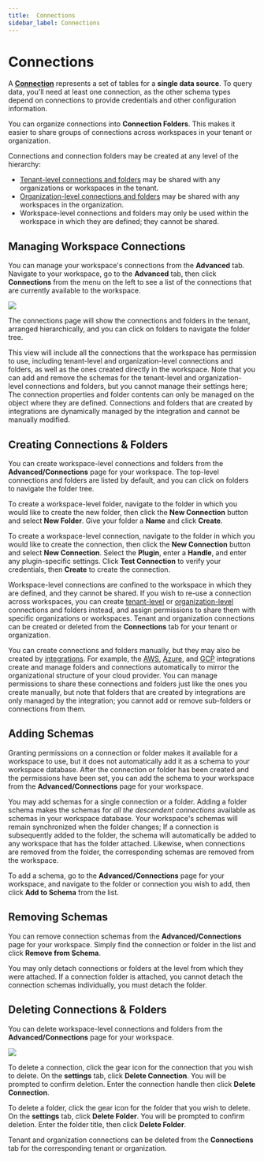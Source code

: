 ```yaml
---
title:  Connections
sidebar_label: Connections
---
```


# Connections

A **[Connection](https://steampipe.io/docs/managing/connections)** represents a set of tables for a **single data source**.  To query data, you'll need at least one connection, as the other schema types depend on connections to provide credentials and other configuration information.

You can organize connections into **Connection Folders**. This makes it easier to share groups of connections across workspaces in your tenant or organization.

Connections and connection folders may be created at any level of the hierarchy:
- [Tenant-level connections and folders](/pipes/docs/tenants/connections) may be shared with any organizations or workspaces in the tenant.
- [Organization-level connections and folders](/pipes/docs/org-connections) may be shared with any workspaces in the organization.
- Workspace-level connections and folders may only be used within the workspace in which they are defined; they cannot be shared.



## Managing Workspace Connections

You can manage your workspace's connections from the **Advanced** tab.  Navigate to your workspace, go to the **Advanced** tab, then click **Connections** from the menu on the left to see a list of the connections that are currently available to the workspace.   

![](/images/docs/pipes/pipes_workspace_connections.png)


The connections page will show the connections and folders in the tenant, arranged hierarchically, and you can click on folders to navigate the folder tree.   

This view will include all the connections that the workspace has permission to use, including tenant-level and organization-level connections and folders, as well as the ones created directly in the workspace. Note that you can add and remove the schemas for the tenant-level and organization-level connections and folders, but you cannot manage their settings here;  The connection properties and folder contents can only be managed on the object where they are defined.  Connections and folders that are created by integrations are dynamically managed by the integration and cannot be manually modified.


## Creating Connections & Folders

You can create workspace-level connections and folders from the **Advanced/Connections** page for your workspace.   The top-level connections and folders are listed by default, and you can click on folders to navigate the folder tree.

To create a workspace-level folder, navigate to the folder in which you would like to create the new folder, then click the **New Connection** button and select **New Folder**.  Give your folder a **Name** and click **Create**.

To create a workspace-level connection, navigate to the folder in which you would like to create the connection, then click the **New Connection** button and select **New Connection**.  Select the **Plugin**, enter a **Handle**, and enter any plugin-specific settings.  Click **Test Connection** to verify your credentials, then **Create** to create the connection.

Workspace-level connections are confined to the workspace in which they are defined, and they cannot be shared.  If you wish to re-use a connection across workspaces, you can create [tenant-level](/pipes/docs/tenants/connections.md) or [organization-level](/pipes/docs/org-connections.md) connections and folders instead, and assign permissions to share them with specific organizations or workspaces.  Tenant and organization connections can be created or deleted from the **Connections** tab for your tenant or organization.
 

You can create connections and folders manually, but they may also be created by [integrations](/pipes/docs/integrations/).  For example, the [AWS](/pipes/docs/integrations/aws), [Azure](/pipes/docs/integrations/azure), and [GCP](/pipes/docs/integrations/gcp) integrations create and manage folders and connections automatically to mirror the organizational structure of your cloud provider.  You can manage permissions to share these connections and folders just like the ones you create manually, but note that folders that are created by integrations are only managed by the integration; you cannot add or remove sub-folders or connections from them.


## Adding Schemas

Granting permissions on a connection or folder makes it available for a workspace to use, but it does not automatically add it as a schema to your workspace database.   After the connection or folder has been created and the permissions have been set, you can add the schema to your workspace from the **Advanced/Connections** page for your workspace. 

You may add schemas for a single connection or a folder.  Adding a folder schema makes the schemas for *all the descendent connections* available as schemas in your workspace database.  Your workspace's schemas will remain synchronized when the folder changes;  If a connection is subsequently added to the folder, the schema will automatically be added to any workspace that has the folder attached.  Likewise, when connections are removed from the folder, the corresponding schemas are removed from the workspace.

To add a schema, go to the **Advanced/Connections** page for your workspace, and navigate to the folder or connection you wish to add, then click **Add to Schema** from the list.



## Removing Schemas
You can remove connection schemas from the **Advanced/Connections** page for your workspace.  Simply find the connection or folder in the list and click **Remove from Schema**.

You may only detach connections or folders at the level from which they were attached.  If a connection folder is attached, you cannot detach the connection schemas individually, you must detach the folder.


## Deleting Connections & Folders
You can delete workspace-level connections and folders from the **Advanced/Connections** page for your workspace.  

![](/images/docs/pipes/pipes_workspace_connection_advanced.png)


To delete a connection, click the gear icon for the connection that you wish to delete.  On the **settings** tab, click  **Delete Connection**.  You will be prompted to confirm deletion. Enter the connection handle then click **Delete Connection**.

To delete a folder, click the gear icon for the folder that you wish to delete.  On the **settings** tab, click **Delete Folder**.  You will be prompted to confirm deletion. Enter the folder title, then click **Delete Folder**.

Tenant and organization connections can be deleted from the **Connections** tab for the corresponding tenant or organization.